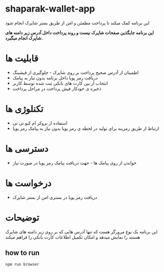# shaparak-wallet-app
این برنامه کمک میکند تا پرداخت مطمئن و امن از طریق بستر شاپرک انجام شود

**این برنامه جایگذین صفحات شاپرک نیست و روند پرداخت داخل آدرس  زیر دامنه های شاپرک انجام میگیرد.**

# قابلیت ها
- اطمینان از آدرس صحیح پرداخت بر روی شاپرک - جلوگیری از فیشینگ
- دریافت رمز پویا داخل برنامه بدون نیاز به پیامک
- انتخاب از بین کارت های بانکی ثبت شده توسط کاربر
- ذخیره ی خودکار فیش پرداخت در مراحل پرداخت

# تکنلوژی ها
- استفاده ار بروکر ام کیو تی تی
- ارتباط از طریق رمزینه برای تولید در لحظه ی رمز پویا بدون نیاز به پیامک رمز پویا

# دسترسی ها
- خواندن از روی پیامک ها - جهت دریافت پیامک رمز پویا در صورت نیاز

# درخواست ها
- دریافت رمز پویا در بستری امن از بستر شاپرک


# توضیحات
این برنامه یک نوع مرورگر هست که تنها آدرس هایی که بر روی زیر دامنه های شاپرک هستند را نمایش میدهد و امکان تکمیل اطلاعات کارت بانکی را فراهم میکند


## how to run

```
npm run browser
```